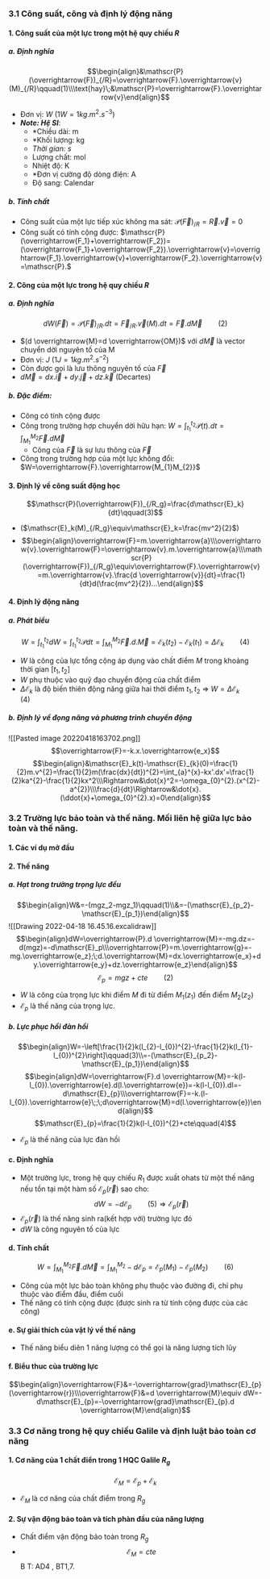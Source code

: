 ### 3.1 Công suất, công và định lý động năng
#### 1. Công suất của một lực trong một hệ quy chiếu $R$
##### a. Định nghĩa
$$\begin{align}&\mathscr{P}(\overrightarrow{F})_{/R}=\overrightarrow{F}.\overrightarrow{v}(M)_{/R}\qquad(1)\\\text{hay}\;&\mathscr{P}=\overrightarrow{F}.\overrightarrow{v}\end{align}$$
- Đơn vị: $W$ ($1W = 1kg.m^2.s^{-3}$)
- ***Note: Hệ SI***:
	- *Chiều dài: m
	- *Khối lượng: kg
	- *Thời gian: s*
	- Lượng chất: mol
	- Nhiệt độ: K
	- *Đơn vị cường độ dòng điện: A
	- Độ sang: Calendar
##### b. Tính chất
- Công suất của một lực tiếp xúc không ma sát: $\mathscr{P}(\overrightarrow{F})_{/R}=\overrightarrow{R}.\overrightarrow{v}=0$
- Công suất có tính cộng được: $\mathscr{P}(\overrightarrow{F_1}+\overrightarrow{F_2})=(\overrightarrow{F_1}+\overrightarrow{F_2}).\overrightarrow{v}=\overrightarrow{F_1}.\overrightarrow{v}+\overrightarrow{F_2}.\overrightarrow{v}=\mathscr{P}.$ 
#### 2. Công của một lực trong hệ quy chiếu $R$
##### a. Định nghĩa
$$dW(\overrightarrow{F})=\mathscr{P}(\overrightarrow{F})_{/R}.dt=\overrightarrow{F}_{/R}.\overrightarrow{v}(M).dt=\overrightarrow{F}.d \overrightarrow{M}\qquad(2)$$
- $(d \overrightarrow{M}=d \overrightarrow{OM})$  với $d \overrightarrow{M}$ là vector chuyển dời nguyên tố của M
- Đơn vị:  $J$ ($1J=1kg.m^2.s^{-2}$)
- Còn được gọi là lưu thông nguyên tố của $\overrightarrow{F}$
- $d\overrightarrow{M}=dx.\overrightarrow{i}+dy.\overrightarrow{j}+dz.\overrightarrow{k}$ (Decartes)
##### b. Đặc điểm:
- Công có tính cộng được
- Công trong trường hợp chuyển dời hữu hạn: $W=\int_{t_1}^{t_2}\mathscr{P}(t).dt=\int_{M_1}^{M_2}\overrightarrow{F}.d \overrightarrow{M}$ 
	- Công của $\overrightarrow{F}$ là sự lưu thông của $\overrightarrow{F}$
- Công trong trường hợp của một lực không đổi: $W=\overrightarrow{F}.\overrightarrow{M_{1}M_{2}}$ 
#### 3. Định lý về công suất động học
$$\mathscr{P}(\overrightarrow{F})_{/R_g}=\frac{d\mathscr{E}_k}{dt}\qquad(3)$$
- ($\mathscr{E}_k(M)_{/R_g}\equiv\mathscr{E}_k=\frac{mv^2}{2}$)
- $$\begin{align}\overrightarrow{F}=m.\overrightarrow{a}\\\overrightarrow{v}.\overrightarrow{F}=\overrightarrow{v}.m.\overrightarrow{a}\\\mathscr{P}(\overrightarrow{F})_{/R_g}\equiv\overrightarrow{F}.\overrightarrow{v}=m.\overrightarrow{v}.\frac{d \overrightarrow{v}}{dt}=\frac{1}{dt}d(\frac{mv^2}{2})...\end{align}$$
#### 4. Định lý động năng
##### a. Phát biểu
$$W=\int_{t_1}^{t_2}dW=\int_{t_1}^{t_2}\mathscr{P}dt=\int_{M_1}^{M_2}\overrightarrow{F}.d.\overrightarrow{M}=\mathscr{E}_k(t_2)-\mathscr{E}_k(t_1)=\Delta\mathscr{E}_k\qquad(4)$$
- $W$ là công của lực tổng cộng áp dụng vào chất điểm $M$ trong khoảng thời gian $[t_1,t_2]$ 
- $W$ phụ thuộc vào quỹ đạo chuyển động của chất điểm
- $\Delta \mathscr{E}_k$ là độ biến thiên động năng giữa hai thời điểm $t_1,t_2$
$\Rightarrow$ $W=\Delta\mathscr{E}_k\qquad(4)$ 
##### b. Định lý về đọng năng và phương trình chuyển động
![[Pasted image 20220418163702.png]]
$$\overrightarrow{F}=-k.x.\overrightarrow{e_x}$$
$$\begin{align}&\mathscr{E}_k(t)-\mathscr{E}_{k}(0)=\frac{1}{2}m.v^{2}=\frac{1}{2}m(\frac{dx}{dt})^{2}=\int_{a}^{x}-kx'.dx'=\frac{1}{2}ka^{2}-\frac{1}{2}kx^2\\\Rightarrow&\dot{x}^2=-\omega_{0}^{2}.(x^{2}-a^{2})\\\frac{d}{dt}\Rightarrow&\dot{x}.(\ddot{x}+\omega_{0}^{2}.x)=0\end{align}$$
### 3.2 Trường lực bảo toàn và thế năng. Mối liên hệ giữa lực bảo toàn và thế năng.
#### 1. Các ví dụ mở đầu
#### 2. Thế năng
##### a. Hạt trong trường trọng lực đều
$$\begin{align}W&=-(mgz_2-mgz_1)\qquad(1)\\&=-(\mathscr{E}_{p_2}-\mathscr{E}_{p_1})\end{align}$$
![[Drawing 2022-04-18 16.45.16.excalidraw]]
$$\begin{align}dW=\overrightarrow{P}.d \overrightarrow{M}=-mg.dz=-d(mgz)=-d\mathscr{E}_p\\\overrightarrow{P}=m.\overrightarrow{g}=-mg.\overrightarrow{e_z};\;d.\overrightarrow{M}=dx.\overrightarrow{e_x}+dy.\overrightarrow{e_y}+dz.\overrightarrow{e_z}\end{align}$$
$$\mathscr{E}_p=mgz+cte\qquad(2)$$
- $W$ là công của trọng lực khi điểm $M$ đi từ điểm $M_1(z_1)$ đến điểm $M_2(z_2)$
- $\mathscr{E}_p$ là thế năng của trọng lực.
##### b. Lực phục hồi đàn hồi
$$\begin{align}W=-\left[\frac{1}{2}k(l_{2}-l_{0})^{2}-\frac{1}{2}k(l_{1}-l_{0})^{2}\right]\qquad(3)\\=-(\mathscr{E}_{p_2}-\mathscr{E}_{p_1})\end{align}$$
$$\begin{align}dW=\overrightarrow{F}.d \overrightarrow{M}=-k(l-l_{0}).\overrightarrow{e}.d(l.\overrightarrow{e})=-k(l-l_{0}).dl=-d\mathscr{E}_{p}\\\overrightarrow{F}=-k.(l-l_{0}).\overrightarrow{e}\;;\;d\overrightarrow{M}=d(l.\overrightarrow{e})\end{align}$$
$$\mathscr{E}_{p}=\frac{1}{2}k(l-l_{0})^{2}+cte\qquad(4)$$
- $\mathscr{E}_{p}$ là thế năng của lực đàn hồi
#### c. Định nghĩa
- Một trường lực, trong hệ quy chiếu $R_1$ được xuất ohats từ một thế năng nếu tồn tại một hàm số $\mathscr{E}_{p}(\overrightarrow{r})$ sao cho:$$dW=-d\mathscr{E}_p\qquad(5)\Rightarrow\mathscr{E}_p(\overrightarrow{r})$$
- $\mathscr{E}_p(\overrightarrow{r})$ là thế năng sinh ra(kết hợp với) trường lực đó
- $dW$ là công nguyên tố của lực
#### d. Tính chất
$$W=\int_{M_1}^{M_2}\overrightarrow{F}.d \overrightarrow{M}=\int_{M_1}^{M_2}-d\mathscr{E}_{p}=\mathscr{E}_{p}(M_{1})-\mathscr{E}_{p}(M_{2})\qquad(6)$$
- Công của một lực bảo toàn không phụ thuộc vào đường đi, chỉ phụ thuộc vào điểm đầu, điểm cuối
- Thế năng có tính cộng được (được sinh ra từ tính cộng được của các công)
#### e. Sự giải thích của vật lý về thế năng
- Thế năng biểu diên 1 năng lượng có thể gọi là năng lượng tích lũy
#### f. Biểu thuc của trường lực
$$\begin{align}\overrightarrow{F}&=-\overrightarrow{grad}\mathscr{E}_{p}(\overrightarrow{r})\\\overrightarrow{F}&=d \overrightarrow{M}\equiv dW=-d\mathscr{E}_{p}=-\overrightarrow{grad}\mathscr{E}_{p}.d \overrightarrow{M}\end{align}$$
### 3.3 Cơ năng trong hệ quy chiếu Galile và định luật bảo toàn cơ năng
#### 1. Cơ năng của 1 chất điển trong 1 HQC Galile $R_g$
$$\mathscr{E}_M=\mathscr{E}_p+\mathscr{E}_{k}$$
- $\mathscr{E}_M$ là cơ năng của chất điểm trong $R_g$
#### 2. Sự vận động bảo toàn và tích phàn đầu của năng lượng
- Chất điểm vận động bảo toàn trong $R_g$
- $$\mathscr{E}_M= cte$$
B T: AD4 , BT1,7.